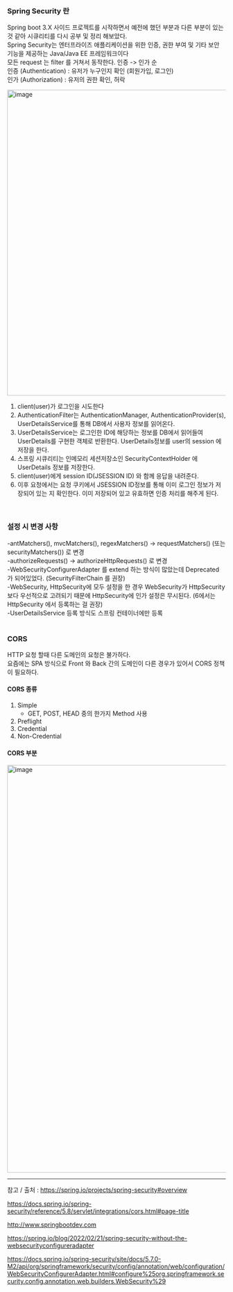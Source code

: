 

### Spring Security 란
Spring boot 3.X 사이드 프로젝트를 시작하면서 예전에 했던 부분과 다른 부분이 있는 것 같아 시큐리티를 다시 공부 및 정리 해보았다.  <br> 
Spring Security는 엔터프라이즈 애플리케이션을 위한 인증, 권한 부여 및 기타 보안 기능을 제공하는 Java/Java EE 프레임워크이다<br>
모든 request 는 filter 를 거쳐서 동작한다. 
인증 -> 인가 순 <br>
인증 (Authentication) : 유저가 누구인지 확인 (회원가입, 로그인) <br>
인가 (Authorization) : 유저의 권한 확인, 허락 <br>

<img width="703" alt="image" src="https://github.com/sjeun1/TIL/assets/62210870/c0d7f34a-e155-4581-999b-405777528074"> <br>

1. client(user)가 로그인을 시도한다
2. AuthenticationFilter는 AuthenticationManager, AuthenticationProvider(s), UserDetailsService를 통해 DB에서 사용자 정보를 읽어온다.
3. UserDetailsService는 로그인한 ID에 해당하는 정보를 DB에서 읽어들여 UserDetails를 구현한 객체로 반환한다. UserDetails정보를 user의 session 에 저장을 한다.
4. 스프링 시큐리티는 인메모리 세션저장소인 SecurityContextHolder 에 UserDetails 정보를 저장한다.
5. client(user)에게 session ID(JSESSION ID) 와 함께 응답을 내려준다.
6. 이후 요청에서는 요청 쿠키에서 JSESSION ID정보를 통해 이미 로그인 정보가 저장되어 있는 지 확인한다. 이미 저장되어 있고 유효하면 인증 처리를 해주게 된다.
<br>

### 설정 시 변경 사항
-antMatchers(), mvcMatchers(), regexMatchers() -> requestMatchers() (또는 securityMatchers()) 로 변경 <br>
-authorizeRequests() -> authorizeHttpRequests() 로 변경 <br>
-WebSecurityConfigurerAdapter 를 extend 하는 방식이 많았는데 Deprecated 가 되어있었다. (SecurityFilterChain 를 권장) <br>
-WebSecurity, HttpSecurity에 모두 설정을 한 경우 WebSecurity가 HttpSecurity보다 우선적으로 고려되기 때문에 HttpSecurity에 인가 설정은 무시된다. (6에서는 HttpSecurity 에서 등록하는 걸 권장) <br>
-UserDetailsService 등록 방식도 스프링 컨테이너에만 등록 <br>
 <br>

### CORS

HTTP 요청 할때 다른 도메인의 요청은 불가하다. <br>
요즘에는 SPA 방식으로 Front 와 Back 간의 도메인이 다른 경우가 있어서 CORS 정책이 필요하다. <br>

#### CORS 종류
1. Simple
    - GET, POST, HEAD 중의 한가지 Method 사용
2. Preflight
3. Credential
4. Non-Credential

#### CORS 부분 
<img width="937" alt="image" src="https://github.com/sjeun1/TIL/assets/62210870/fed632ee-292d-406a-8469-20fbb1700992">

<br>


--- 
참고 / 출처 : https://spring.io/projects/spring-security#overview <br>

https://docs.spring.io/spring-security/reference/5.8/servlet/integrations/cors.html#page-title<br>

http://www.springbootdev.com <br>

https://spring.io/blog/2022/02/21/spring-security-without-the-websecurityconfigureradapter <br>

https://docs.spring.io/spring-security/site/docs/5.7.0-M2/api/org/springframework/security/config/annotation/web/configuration/WebSecurityConfigurerAdapter.html#configure%25org.springframework.security.config.annotation.web.builders.WebSecurity%29 <br>
